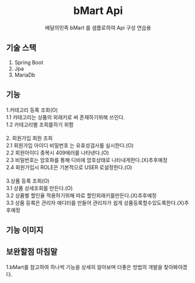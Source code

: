   <h1 align="center">bMart Api </h1>

  <p align="center">
  배달의민족 bMart 를 샘플로하여 Api 구성 연습용
  </p>

## 기술 스택 
1. Spring Boot<br>
2. Jpa<br>
3. MariaDb<br>
## 기능 
1.카테고리 등록 조회(O)<br>
1.1 카테고리는 상품의 외래키로 써 존재하기위해 쓰인다.<br>
1.2 카테고리별 조회를하기 위함<br><br>
2. 회원가입 회원 조회<br>
2.1 회원가입 아이디 비밀번호 는 유효성검사를 실시한다.(O)<br>
2.2 회원아이디 중복시 409에러를 나타낸다.(O)<br>
2.3 비밀번호는 암호화를 통해 디비에 암호상태로 나타내게한다.(X)추후예정<br>
2.4 회원가입시 ROLE은 기본적으로 USER 로설정한다.(O)<br><br>
3.상품 등록 조회(O)<br>
3.1 상품 상세조회를 만든다.(O)<br>
3.2 상품별 할인율 적용하기위해 따로 할인외래키를만든다.(X)추후예정<br>
3.3 상품 등록은 관리자 에디터를 만들어 관리자가 쉽게 상품등록할수있도록한다.(X)추후예정<br>
## 기능 이미지



## 보완할점 마침말 
1.bMart를 참고하여 하나씩 기능을 상세히 알아보며 더좋은 방법의 개발을 찾아봐야겠다.<br>

